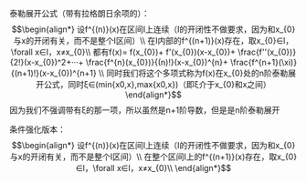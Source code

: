 
泰勒展开公式（带有拉格朗日余项的）：
$$\begin{align*}
设f^{(n)}(x)在区间I上连续（I的开闭性不做要求，因为和x_{0}与x的开闭有关，而不是整个I区间）\\
在I内部的f^{(n+1)}(x)存在，取x_{0}∈I，\forall x∈I，x≠x_{0}\\
都有f(x)= f(x_{0})+ f'(x_{0})(x-x_{0})+ \frac{f''(x_{0})}{2!}(x-x_{0})^2+···+ \frac{f^{n}(x_{0})}{(n)!}(x-x_{0})^{n}+ \frac{f^{n+1}(\xi)}{(n+1)!}(x-x_{0})^{n+1} \\
同时我们将这个多项式称为f(x)在x_{0}处的n阶泰勒展开公式，同时ξ∈(min{x0​,x},max{x0​,x})（即ξ介于x_{0}和x之间）
\end{align*}$$
因为我们不强调带有ξ的那一项，所以虽然是n+1阶导数，但是是n阶泰勒展开


条件强化版本：
$$\begin{align*}
设f^{(n)}(x)在区间I上连续（I的开闭性不做要求，因为和x_{0}与x的开闭有关，而不是整个I区间）\\
在整个区间I上的f^{(n+1)}(x)存在，取x_{0}∈I，\forall x∈I，x≠x_{0}\\
\end{align*}$$
